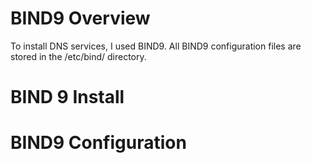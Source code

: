 # BIND9 Overview
To install DNS services, I used BIND9. All BIND9 configuration files are stored in the /etc/bind/ directory.

# BIND 9 Install

# BIND9 Configuration
